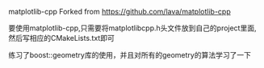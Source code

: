 matplotlib-cpp Forked from https://github.com/lava/matplotlib-cpp

要使用matplotlib-cpp,只需要将matplotlibcpp.h头文件放到自己的project里面,然后写相应的CMakeLists.txt即可

练习了boost::geometry库的使用，并且对所有的geometry的算法学习了一下